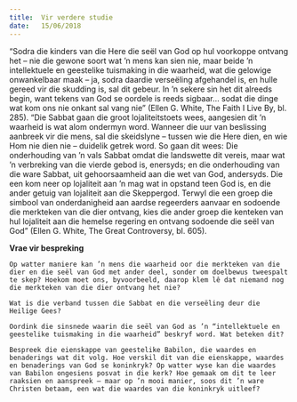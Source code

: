 ```yaml
---
title:  Vir verdere studie
date:   15/06/2018
---
```


“Sodra die kinders van die Here die seël van God op hul voorkoppe ontvang het – nie die gewone soort wat ’n mens kan sien nie, maar beide ’n intellektuele en geestelike tuismaking in die waarheid, wat die gelowige onwankelbaar maak – ja, sodra daardie verseëling afgehandel is, en hulle gereed vir die skudding is, sal dit gebeur. In ’n sekere sin het dit alreeds begin, want tekens van God se oordele is reeds sigbaar… sodat die dinge wat kom ons nie onkant sal vang nie” (Ellen G. White, The Faith I Live By, bl. 285). “Die Sabbat gaan die groot lojaliteitstoets wees, aangesien dit ’n waarheid is wat alom ondermyn word. Wanneer die uur van beslissing aanbreek vir die mens, sal die skeidslyne – tussen wie die Here dien, en wie Hom nie dien nie – duidelik getrek word. So gaan dit wees: Die onderhouding van ’n vals Sabbat omdat die landswette dit vereis, maar wat ’n verbreking van die vierde gebod is, enersyds; en die onderhouding van die ware Sabbat, uit gehoorsaamheid aan die wet van God, andersyds. Die een kom neer op lojaliteit aan ’n mag wat in opstand teen God is, en die ander getuig van lojaliteit aan die Skeppergod. Terwyl die een groep die simbool van onderdanigheid aan aardse regeerders aanvaar en sodoende die merkteken van die dier ontvang, kies die ander groep die kenteken van hul lojaliteit aan die hemelse regering en ontvang sodoende die seël van God” (Ellen G. White, The Great Controversy, bl. 605). 

**Vrae vir bespreking** 

`Op watter maniere kan ’n mens die waarheid oor die merkteken van die dier en die seël van God met ander deel, sonder om doelbewus tweespalt te skep? Hoekom moet ons, byvoorbeeld, daarop klem lê dat niemand nog die merkteken van die dier ontvang het nie?` 

`Wat is die verband tussen die Sabbat en die verseëling deur die Heilige Gees?` 

`Oordink die sinsnede waarin die seël van God as ’n “intellektuele en geestelike tuismaking in die waarheid” beskryf word. Wat beteken dit?` 

`Bespreek die eienskappe van geestelike Babilon, die waardes en benaderings wat dit volg. Hoe verskil dit van die eienskappe, waardes en benaderings van God se koninkryk? Op watter wyse kan die waardes van Babilon ongesiens posvat in die kerk? Hoe gemaak om dit te leer raaksien en aanspreek – maar op ’n mooi manier, soos dit ’n ware Christen betaam, een wat die waardes van die koninkryk uitleef?`